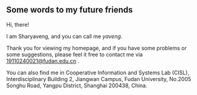 ## Some words to my future friends

Hi, there!

I am Sharyaveng, and you can call me *yaveng*. 

Thank you for viewing my homepage, and if you have some problems or some suggestions, please feel it free to contact me via 19110240021@fudan.edu.cn . 

You can also find me in Cooperative Information and Systems Lab (CISL), Interdisciplinary Building 2, Jiangwan Campus, Fudan University, No.2005 Songhu Road, Yangpu District, Shanghai 200438, China.
